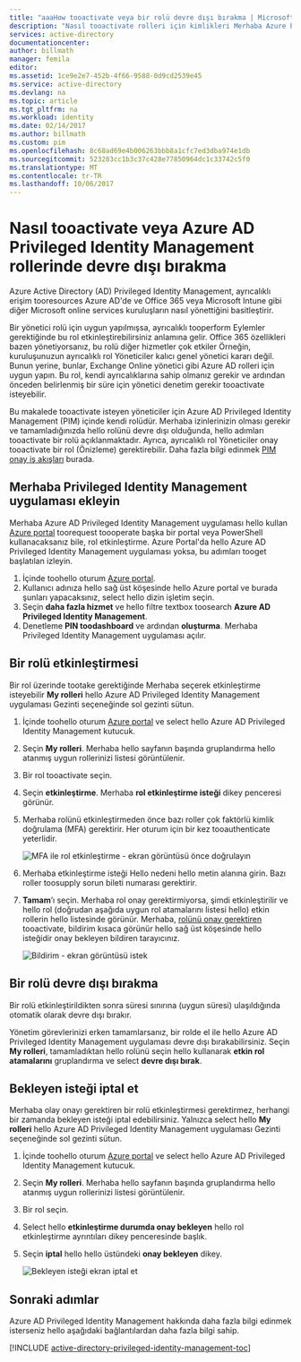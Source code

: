 ```yaml
---
title: "aaaHow tooactivate veya bir rolü devre dışı bırakma | Microsoft Docs"
description: "Nasıl tooactivate rolleri için kimlikleri Merhaba Azure Privileged Identity Management uygulaması ile ayrıcalıklı öğrenin."
services: active-directory
documentationcenter: 
author: billmath
manager: femila
editor: 
ms.assetid: 1ce9e2e7-452b-4f66-9588-0d9cd2539e45
ms.service: active-directory
ms.devlang: na
ms.topic: article
ms.tgt_pltfrm: na
ms.workload: identity
ms.date: 02/14/2017
ms.author: billmath
ms.custom: pim
ms.openlocfilehash: 8c68ad69e4b006263bbb8a1cfc7ed3dba974e1db
ms.sourcegitcommit: 523283cc1b3c37c428e77850964dc1c33742c5f0
ms.translationtype: MT
ms.contentlocale: tr-TR
ms.lasthandoff: 10/06/2017
---
```

# <a name="how-tooactivate-or-deactivate-roles-in-azure-ad-privileged-identity-management"></a>Nasıl tooactivate veya Azure AD Privileged Identity Management rollerinde devre dışı bırakma
Azure Active Directory (AD) Privileged Identity Management, ayrıcalıklı erişim tooresources Azure AD'de ve Office 365 veya Microsoft Intune gibi diğer Microsoft online services kuruluşların nasıl yönettiğini basitleştirir.  

Bir yönetici rolü için uygun yapılmışsa, ayrıcalıklı tooperform Eylemler gerektiğinde bu rol etkinleştirebilirsiniz anlamına gelir. Office 365 özellikleri bazen yönetiyorsanız, bu rolü diğer hizmetler çok etkiler Örneğin, kuruluşunuzun ayrıcalıklı rol Yöneticiler kalıcı genel yönetici kararı değil. Bunun yerine, bunlar, Exchange Online yönetici gibi Azure AD rolleri için uygun yapın. Bu rol, kendi ayrıcalıklarına sahip olmanız gerekir ve ardından önceden belirlenmiş bir süre için yönetici denetim gerekir tooactivate isteyebilir.

Bu makalede tooactivate isteyen yöneticiler için Azure AD Privileged Identity Management (PIM) içinde kendi rolüdür. Merhaba izinlerinizin olması gerekir ve tamamladığınızda hello rolünü devre dışı olduğunda, hello adımları tooactivate bir rolü açıklanmaktadır. Ayrıca, ayrıcalıklı rol Yöneticiler onay tooactivate bir rol (Önizleme) gerektirebilir. Daha fazla bilgi edinmek [PIM onay iş akışları](./privileged-identity-management/azure-ad-pim-approval-workflow.md) burada.

## <a name="add-hello-privileged-identity-management-application"></a>Merhaba Privileged Identity Management uygulaması ekleyin
Merhaba Azure AD Privileged Identity Management uygulaması hello kullan [Azure portal](https://portal.azure.com/) toorequest toooperate başka bir portal veya PowerShell kullanacaksanız bile, rol etkinleştirme. Azure Portal'da hello Azure AD Privileged Identity Management uygulaması yoksa, bu adımları tooget başlatılan izleyin.

1. İçinde toohello oturum [Azure portal](https://portal.azure.com/).
2. Kullanıcı adınıza hello sağ üst köşesinde hello Azure portal ve burada şunları yapacaksınız, select hello dizin işletim seçin.
3. Seçin **daha fazla hizmet** ve hello filtre textbox toosearch **Azure AD Privileged Identity Management**.
4. Denetleme **PIN toodashboard** ve ardından **oluşturma**. Merhaba Privileged Identity Management uygulaması açılır.

## <a name="activate-a-role"></a>Bir rolü etkinleştirmesi
Bir rol üzerinde tootake gerektiğinde Merhaba seçerek etkinleştirme isteyebilir **My rolleri** hello Azure AD Privileged Identity Management uygulaması Gezinti seçeneğinde sol gezinti sütun.

1. İçinde toohello oturum [Azure portal](https://portal.azure.com/) ve select hello Azure AD Privileged Identity Management kutucuk.
2. Seçin **My rolleri**. Merhaba hello sayfanın başında gruplandırma hello atanmış uygun rollerinizi listesi görüntülenir.
3. Bir rol tooactivate seçin.
4. Seçin **etkinleştirme**. Merhaba **rol etkinleştirme isteği** dikey penceresi görünür.
5. Merhaba rolünü etkinleştirmeden önce bazı roller çok faktörlü kimlik doğrulama (MFA) gerektirir. Her oturum için bir kez tooauthenticate yeterlidir.
   
    ![MFA ile rol etkinleştirme - ekran görüntüsü önce doğrulayın][2]
6. Merhaba etkinleştirme isteği Hello nedeni hello metin alanına girin.  Bazı roller toosupply sorun bileti numarası gerektirir.
7. **Tamam**’ı seçin.  Merhaba rol onay gerektirmiyorsa, şimdi etkinleştirilir ve hello rol (doğrudan aşağıda uygun rol atamalarını listesi hello) etkin rollerin hello listesinde görünür. Merhaba, [rolünü onay gerektiren](./privileged-identity-management/azure-ad-pim-approval-workflow.md) tooactivate, bildirim kısaca görünür hello sağ üst köşesinde hello isteğidir onay bekleyen bildiren tarayıcınız.

    ![Bildirim - ekran görüntüsü istek][3]

## <a name="deactivate-a-role"></a>Bir rolü devre dışı bırakma
Bir rolü etkinleştirildikten sonra süresi sınırına (uygun süresi) ulaşıldığında otomatik olarak devre dışı bırakır.

Yönetim görevlerinizi erken tamamlarsanız, bir rolde el ile hello Azure AD Privileged Identity Management uygulaması devre dışı bırakabilirsiniz.  Seçin **My rolleri**, tamamladıktan hello rolünü seçin hello kullanarak **etkin rol atamalarını** gruplandırma ve select **devre dışı bırak**.  

## <a name="cancel-a-pending-request"></a>Bekleyen isteği iptal et
Merhaba olay onayı gerektiren bir rolü etkinleştirmesi gerektirmez, herhangi bir zamanda bekleyen isteği iptal edebilirsiniz. Yalnızca select hello **My rolleri** hello Azure AD Privileged Identity Management uygulaması Gezinti seçeneğinde sol gezinti sütun.

1. İçinde toohello oturum [Azure portal](https://portal.azure.com/) ve select hello Azure AD Privileged Identity Management kutucuk.
2. Seçin **My rolleri**. Merhaba hello sayfanın başında gruplandırma hello atanmış uygun rollerinizi listesi görüntülenir.
3. Bir rol seçin.
4. Select hello **etkinleştirme durumda onay bekleyen** hello rol etkinleştirme ayrıntıları dikey penceresinde başlık.
5. Seçin **iptal** hello hello üstündeki **onay bekleyen** dikey.

   ![Bekleyen isteği ekran iptal et][4]

## <a name="next-steps"></a>Sonraki adımlar
Azure AD Privileged Identity Management hakkında daha fazla bilgi edinmek isterseniz hello aşağıdaki bağlantılardan daha fazla bilgi sahip.

[!INCLUDE [active-directory-privileged-identity-management-toc](../../includes/active-directory-privileged-identity-management-toc.md)]

<!--Image references-->

[1]: ./media/active-directory-privileged-identity-management-configure/PIM_EnablePim.png
[2]: ./media/active-directory-privileged-identity-management-how-to-activate-role/PIM_activation_MFA.png
[3]: ./media/active-directory-privileged-identity-management-how-to-activate-role/PIM_Request_Pending_Toast2.png
[4]: ./media/active-directory-privileged-identity-management-how-to-activate-role/PIM_Request_Pending_Banner_Cancel.png

